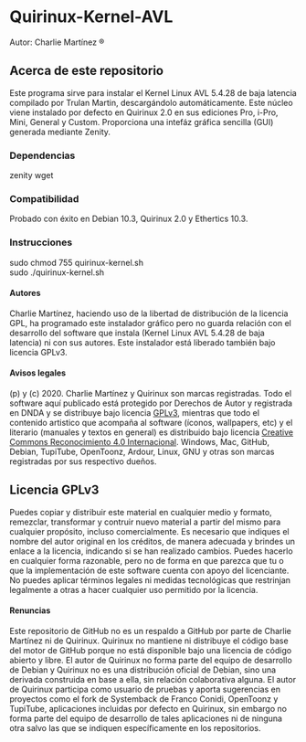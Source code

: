 # Quirinux-Kernel-AVL
Autor: Charlie Martínez ®
## Acerca de este repositorio
Este programa sirve para instalar el Kernel Linux AVL 5.4.28 de baja latencia compilado por Trulan Martin, descargándolo automáticamente. Este núcleo viene instalado por defecto en Quirinux 2.0 en sus ediciones Pro, i-Pro, Mini, General y Custom. Proporciona una intefáz gráfica sencilla (GUI) generada mediante Zenity. 
### Dependencias
zenity
wget
### Compatibilidad
Probado con éxito en Debian 10.3, Quirinux 2.0 y Ethertics 10.3.
### Instrucciones
sudo chmod 755 quirinux-kernel.sh </br>
sudo ./quirinux-kernel.sh
#### Autores
Charlie Martínez, haciendo uso de la libertad de distribución de la licencia GPL, ha programado este instalador gráfico pero no guarda relación con el desarrollo del software que instala (Kernel Linux AVL 5.4.28 de baja latencia) ni con sus autores. Este instalador está liberado también bajo licencia GPLv3. 
#### Avisos legales
(p) y (c) 2020. Charlie Martínez y Quirinux son marcas registradas. Todo el software aquí publicado está protegido por Derechos de Autor y registrada en DNDA y se distribuye bajo licencia <a href="https://lslspanish.github.io/translation_GPLv3_to_spanish/">GPLv3</a>, mientras que todo el contenido artistico que acompaña al software (íconos, wallpapers, etc) y el literario (manuales y textos en general) es distribuido bajo licencia <a href="https://creativecommons.org/licenses/by/4.0/deed.es">Creative Commons Reconocimiento 4.0 Internacional</a>. Windows, Mac, GitHub, Debian, TupiTube, OpenToonz, Ardour, Linux, GNU  y otras son marcas registradas por sus respectivo dueños.
## Licencia GPLv3
Puedes copiar y distribuir este material en cualquier medio y formato, remezclar, transformar y contruir nuevo material a partir del mismo para cualquier propósito, incluso comercialmente. Es necesario que indiques el nombre del autor original en los créditos, de manera adecuada y brindes un enlace a la licencia, indicando si se han realizado cambios. Puedes hacerlo en cualquier forma razonable, pero no de forma en que parezca que tu o que la implementación de este software cuenta con apoyo del licenciante. No puedes aplicar términos legales ni medidas tecnológicas que restrinjan legalmente a otras a hacer cualquier uso permitido por la licencia. 
#### Renuncias
Este repositorio de GitHub no es un respaldo a GitHub por parte de Charlie Martínez ni de Quirinux. Quirinux no mantiene ni distribuye el código base del motor de GitHub porque no está disponible bajo una licencia de código abierto y libre.
El autor de Quirinux no forma parte del equipo de desarrollo de Debian y Quirinux no es una distribución oficial de Debian, sino una derivada construida en base a ella, sin relación colaborativa alguna. 
El autor de Quirinux participa como usuario de pruebas y aporta sugerencias en proyectos como el fork de Systemback de Franco Conidi, OpenToonz y TupiTube, aplicaciones incluidas por defecto en Quirinux, sin embargo no forma parte del equipo de desarrollo de tales aplicaciones ni de ninguna otra salvo las que se indiquen específicamente en los repositorios.
